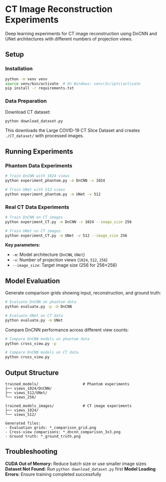 # CT Image Reconstruction Experiments

Deep learning experiments for CT image reconstruction using DnCNN and UNet architectures with different numbers of projection views.

## Setup

### Installation
```bash
python -m venv venv
source venv/bin/activate  # On Windows: venv\Scripts\activate
pip install -r requirements.txt
```

### Data Preparation
Download CT dataset:
```bash
python download_dataset.py
```
This downloads the Large COVID-19 CT Slice Dataset and creates `./CT_dataset/` with processed images.

## Running Experiments

### Phantom Data Experiments
```bash
# Train DnCNN with 1024 views
python experiment_phantom.py -m DnCNN -v 1024

# Train UNet with 512 views  
python experiment_phantom.py -m UNet -v 512
```

### Real CT Data Experiments
```bash
# Train DnCNN on CT images
python experiment_CT.py -m DnCNN -v 1024 --image_size 256

# Train UNet on CT images
python experiment_CT.py -m UNet -v 512 --image_size 256
```

**Key parameters:**
- `-m`: Model architecture (`DnCNN`, `UNet`)
- `-v`: Number of projection views (`1024`, `512`, `256`)
- `--image_size`: Target image size (256 for 256×256)

## Model Evaluation

Generate comparison grids showing input, reconstruction, and ground truth:
```bash
# Evaluate DnCNN on phantom data
python evaluate.py -p -m DnCNN

# Evaluate UNet on CT data  
python evaluate.py -m UNet
```

Compare DnCNN performance across different view counts:
```bash
# Compare DnCNN models on phantom data
python cross_view.py -p

# Compare DnCNN models on CT data
python cross_view.py
```

## Output Structure

```
trained_models/                    # Phantom experiments
├── views_1024/DnCNN/
├── views_512/UNet/
└── views_256/

trained_models_images/             # CT image experiments  
├── views_1024/
└── views_512/

Generated files:
- Evaluation grids: *_comparison_grid.png
- Cross-view comparisons: *_dncnn_comparison_3x3.png  
- Ground truth: *_ground_truth.png
```

## Troubleshooting

**CUDA Out of Memory:** Reduce batch size or use smaller image sizes
**Dataset Not Found:** Run `python download_dataset.py` first
**Model Loading Errors:** Ensure training completed successfully